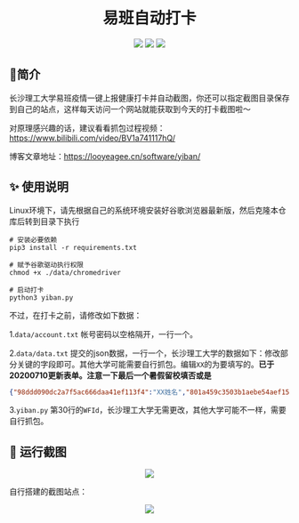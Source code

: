 <h1 align="center">
  易班自动打卡
  <br>
</h1>
<p align="center">
<img src="https://cdn.looyeagee.cn/github/yiban/license.svg"/>
<img src="https://cdn.looyeagee.cn/github/yiban/platform.svg"/>
<img src="https://cdn.looyeagee.cn/github/yiban/python.svg"/>
</p>

## 👀简介

长沙理工大学易班疫情一键上报健康打卡并自动截图，你还可以指定截图目录保存到自己的站点，这样每天访问一个网站就能获取到今天的打卡截图啦～

对原理感兴趣的话，建议看看抓包过程视频：https://www.bilibili.com/video/BV1a741117hQ/

博客文章地址：https://looyeagee.cn/software/yiban/

## :sparkles: 使用说明

Linux环境下，请先根据自己的系统环境安装好谷歌浏览器最新版，然后克隆本仓库后转到目录下执行


```shell
# 安装必要依赖
pip3 install -r requirements.txt

# 赋予谷歌驱动执行权限
chmod +x ./data/chromedriver

# 启动打卡
python3 yiban.py
```

不过，在打卡之前，请修改如下数据：

1.`data/account.txt` 帐号密码以空格隔开，一行一个。

2.`data/data.txt` 提交的json数据，一行一个，长沙理工大学的数据如下：修改部分关键的字段即可。其他大学可能需要自行抓包。编辑`XX`的为要填写的。**已于20200710更新表单。注意一下最后一个暑假留校填否或是**

```json
{"98ddd090dc2a7f5ac666daa41ef113f4":"XX姓名","801a459c3503b1aebe54aef1540602ce":{"name":"地址名","location":"XX经度(小数点后6位),XX纬度(小数点后6位)","address":"XX详细地址描述"},"18ad14fa5b723f437254f4dc8ed92ffc":{"name":"地址名","location":"XX经度(小数点后6位),纬度(小数点后6位)","address":"XX详细地址描述"},"9e479314185767740d3fffcd4c31e2cb":"XX省/XX市/XX县(区)","3cdc6f6669f7bafddbbdeaf04beca8c5":"XX体温","88e831eb1f444f6447c7022c518e7de7":"无","5e50acc9a4fd45fc578d7682ee8799a0":"无","7d4a4f933e87ad84a323b9f893c23937":"无","06e2393cb99c5324fbabd3561c32c723":"无","9352c8ff9850b800eb2fa2453b65d846":"否","eca39739507c9309e1f562b57541b3be":"否","721478664a42a8c42563476e2452ff81":"否","1f1b87c54d448f5eafc70c617f6ef357":"健康","3a0e2ada22349c8b24c1ecd5e860f8e1":"健康","e65b3d45a5a2298bac49ee67faf2e054":"否","1f9d8ca37058562e088494e7cd07b372":"否","4ac0e4c37925e2f307d4322aa02b400f":"否","8992cd6ce8968fb4e7e75089fd73b641":"是否为暑假留校生(否或是)"}
```

3.`yiban.py` 第30行的`WFId`，长沙理工大学无需更改，其他大学可能不一样，需要自行抓包。

## :rocket: 运行截图

<p align="center">
<img src="https://cdn.looyeagee.cn/github/yiban/yb.png"/>
</p>
自行搭建的截图站点：
<p align="center">
<img src="https://cdn.looyeagee.cn/github/yiban/web.png"/>
</p>
